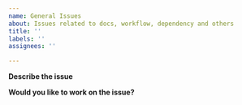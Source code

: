 ```yaml
---
name: General Issues
about: Issues related to docs, workflow, dependency and others
title: ''
labels: ''
assignees: ''

---
```


**Describe the issue**

<!--Please state here what you want to do.-->

**Would you like to work on the issue?**

<!--Let us know if this issue should be assigned to you or tell us who you think could help to solve this issue.-->

